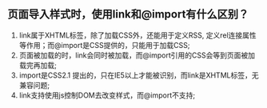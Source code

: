 ## 页面导入样式时，使用link和@import有什么区别？
1. link属于XHTML标签，除了加载CSS外，还能用于定义RSS, 定义rel连接属性等作用；而@import是CSS提供的，只能用于加载CSS; 
2. 页面被加载的时，link会同时被加载，而@import引用的CSS会等到页面被加载完再加载; 
3. import是CSS2.1 提出的，只在IE5以上才能被识别，而link是XHTML标签，无兼容问题; 
4. link支持使用js控制DOM去改变样式，而@import不支持;